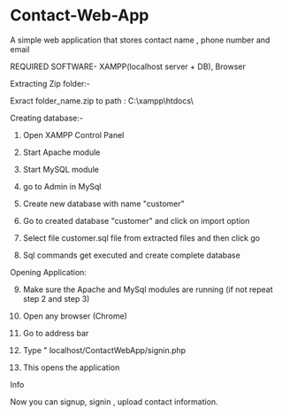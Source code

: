 # Contact-Web-App
A simple web application that stores contact name , phone number and email


REQUIRED SOFTWARE-   XAMPP(localhost server + DB), Browser

Extracting Zip folder:-

Exract folder_name.zip to  path : C:\xampp\htdocs\

Creating database:-

1.   Open  XAMPP Control Panel

2.   Start Apache module

3.   Start MySQL module

4.   go to Admin in MySql

5.   Create new database with name  "customer"

6.   Go to created database "customer" and click on import option

7.  Select file customer.sql file from extracted files and then click go

8.  Sql commands get executed  and create complete database

Opening Application:

9.  Make sure the Apache and MySql modules are running (if not repeat step 2  and step 3)

10. Open any browser (Chrome)

11. Go to address bar

12. Type " localhost/ContactWebApp/signin.php

13. This opens the application

Info

Now you can signup, signin , upload contact information.
